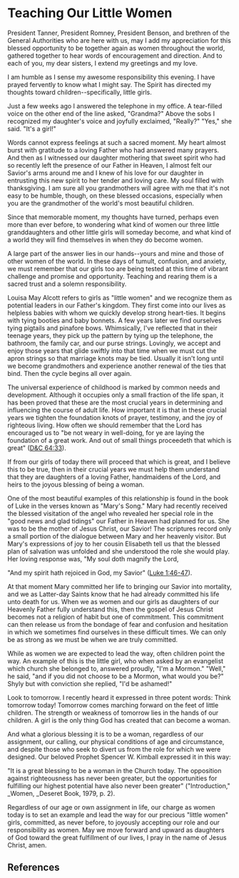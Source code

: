 # Teaching Our Little Women

President Tanner, President Romney, President Benson, and brethren of the
General Authorities who are here with us, may I add my appreciation for this
blessed opportunity to be together again as women throughout the world,
gathered together to hear words of encouragement and direction. And to each of
you, my dear sisters, I extend my greetings and my love.

I am humble as I sense my awesome responsibility this evening. I have prayed
fervently to know what I might say. The Spirit has directed my thoughts toward
children--specifically, little girls.

Just a few weeks ago I answered the telephone in my office. A tear-filled
voice on the other end of the line asked, "Grandma?" Above the sobs I
recognized my daughter's voice and joyfully exclaimed, "Really?" "Yes," she
said. "It's a girl!"

Words cannot express feelings at such a sacred moment. My heart almost burst
with gratitude to a loving Father who had answered many prayers. And then as I
witnessed our daughter mothering that sweet spirit who had so recently left
the presence of our Father in Heaven, I almost felt our Savior's arms around
me and I knew of his love for our daughter in entrusting this new spirit to
her tender and loving care. My soul filled with thanksgiving. I am sure all
you grandmothers will agree with me that it's not easy to be humble, though,
on these blessed occasions, especially when you are the grandmother of the
world's most beautiful children.

Since that memorable moment, my thoughts have turned, perhaps even more than
ever before, to wondering what kind of women our three little granddaughters
and other little girls will someday become, and what kind of a world they will
find themselves in when they do become women.

A large part of the answer lies in our hands--yours and mine and those of
other women of the world. In these days of tumult, confusion, and anxiety, we
must remember that our girls too are being tested at this time of vibrant
challenge and promise and opportunity. Teaching and rearing them is a sacred
trust and a solemn responsibility.

Louisa May Alcott refers to girls as "little women" and we recognize them as
potential leaders in our Father's kingdom. They first come into our lives as
helpless babies with whom we quickly develop strong heart-ties. It begins with
tying booties and baby bonnets. A few years later we find ourselves tying
pigtails and pinafore bows. Whimsically, I've reflected that in their teenage
years, they pick up the pattern by tying up the telephone, the bathroom, the
family car, and our purse strings. Lovingly, we accept and enjoy those years
that glide swiftly into that time when we must cut the apron strings so that
marriage knots may be tied. Usually it isn't long until we become grandmothers
and experience another renewal of the ties that bind. Then the cycle begins
all over again.

The universal experience of childhood is marked by common needs and
development. Although it occupies only a small fraction of the life span, it
has been proved that these are the most crucial years in determining and
influencing the course of adult life. How important it is that in these
crucial years we tighten the foundation knots of prayer, testimony, and the
joy of righteous living. How often we should remember that the Lord has
encouraged us to "be not weary in well-doing, for ye are laying the foundation
of a great work. And out of small things proceedeth that which is great"
([D&amp;C 64:33](/scriptures/dc-testament/dc/64.33?lang=eng#32)).

If from our girls of today there will proceed that which is great, and I
believe this to be true, then in their crucial years we must help them
understand that they are daughters of a loving Father, handmaidens of the
Lord, and heirs to the joyous blessing of being a woman.

One of the most beautiful examples of this relationship is found in the book
of Luke in the verses known as "Mary's Song." Mary had recently received the
blessed visitation of the angel who revealed her special role in the "good
news and glad tidings" our Father in Heaven had planned for us. She was to be
the mother of Jesus Christ, our Savior! The scriptures record only a small
portion of the dialogue between Mary and her heavenly visitor. But Mary's
expressions of joy to her cousin Elisabeth tell us that the blessed plan of
salvation was unfolded and she understood the role she would play. Her loving
response was, "My soul doth magnify the Lord,

"And my spirit hath rejoiced in God, my Savior" ([Luke
1:46-47](/scriptures/nt/luke/1.46-47?lang=eng#45)).

At that moment Mary committed her life to bringing our Savior into mortality,
and we as Latter-day Saints know that he had already committed his life unto
death for us. When we as women and our girls as daughters of our Heavenly
Father fully understand this, then the gospel of Jesus Christ becomes not a
religion of habit but one of commitment. This commitment can then release us
from the bondage of fear and confusion and hesitation in which we sometimes
find ourselves in these difficult times. We can only be as strong as we must
be when we are truly committed.

While as women we are expected to lead the way, often children point the way.
An example of this is the little girl, who when asked by an evangelist which
church she belonged to, answered proudly, "I'm a Mormon." "Well," he said,
"and if you did not choose to be a Mormon, what would you be?" Shyly but with
conviction she replied, "I'd be ashamed!"

Look to tomorrow. I recently heard it expressed in three potent words: Think
tomorrow today! Tomorrow comes marching forward on the feet of little
children. The strength or weakness of tomorrow lies in the hands of our
children. A girl is the only thing God has created that can become a woman.

And what a glorious blessing it is to be a woman, regardless of our
assignment, our calling, our physical conditions of age and circumstance, and
despite those who seek to divert us from the role for which we were designed.
Our beloved Prophet Spencer W. Kimball expressed it in this way:

"It is a great blessing to be a woman in the Church today. The opposition
against righteousness has never been greater, but the opportunities for
fulfilling our highest potential have also never been greater"
("Introduction," _Women, _Deseret Book, 1979, p. 2).

Regardless of our age or own assignment in life, our charge as women today is
to set an example and lead the way for our precious "little women" girls,
committed, as never before, to joyously accepting our role and our
responsibility as women. May we move forward and upward as daughters of God
toward the great fulfillment of our lives, I pray in the name of Jesus Christ,
amen.

## References

